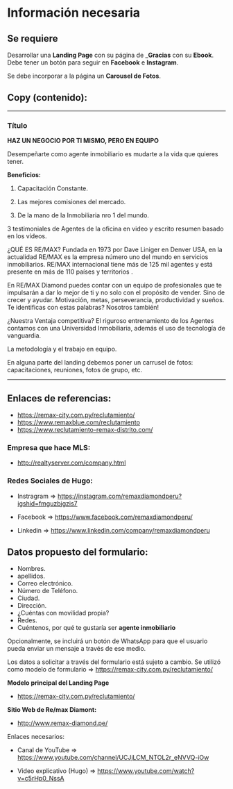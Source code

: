 # Información necesaria

## Se requiere
Desarrollar una **Landing Page** con su página de ___Gracias__ con su **Ebook**. Debe tener un botón para seguir en **Facebook** e **Instagram**.

Se debe incorporar a la página un **Carousel de Fotos**.

## Copy (contenido):

---

### Título

**HAZ UN NEGOCIO POR TI MISMO, PERO EN EQUIPO**

Desempeñarte como agente inmobiliario es mudarte a la vida que quieres tener.

**Beneficios:**

1. Capacitación Constante.

2. Las mejores comisiones del mercado.

3. De la mano de la Inmobiliaria nro 1 del mundo.

3 testimoniales de Agentes de la oficina en video y escrito resumen basado en los vídeos.

¿QUÉ ES RE/MAX?
Fundada en 1973 por Dave Liniger en Denver USA, en la actualidad RE/MAX es la empresa número uno del mundo en servicios inmobiliarios. RE/MAX internacional tiene más de 125 mil agentes y está presente en más de 110 países y territorios .

En RE/MAX Diamond puedes contar con un equipo de profesionales que te impulsarán a dar lo mejor de ti y no solo con el propósito de vender. Sino de crecer y ayudar. Motivación, metas, perseverancia, productividad y sueños. Te identificas con estas palabras? Nosotros también!

¿Nuestra Ventaja competitiva?
El riguroso entrenamiento de los Agentes contamos con una Universidad Inmobiliaria, además el uso de tecnología de vanguardia.

La metodología y el trabajo en equipo.

En alguna parte del landing debemos poner un carrusel de fotos: capacitaciones, reuniones, fotos de grupo, etc.

---

## Enlaces de referencias:

* https://remax-city.com.py/reclutamiento/
* https://www.remaxblue.com/reclutamiento
* https://www.reclutamiento-remax-distrito.com/

### Empresa que hace MLS:

* http://realtyserver.com/company.html

### Redes Sociales de Hugo:

* Instragram => https://instagram.com/remaxdiamondperu?igshid=fmguzbjgzis7

* Facebook => https://www.facebook.com/remaxdiamondperu/

* Linkedin => https://www.linkedin.com/company/remaxdiamondperu

## Datos propuesto del formulario:

* Nombres.
* apellidos.
* Correo electrónico.
* Número de Teléfono.
* Ciudad.
* Dirección. 
* ¿Cuéntas con movilidad propia?
* Redes.
* Cuéntenos, por qué te gustaría ser **agente inmobiliario**

Opcionalmente, se incluirá un botón de WhatsApp para que el usuario pueda enviar un mensaje a través de ese medio.

Los datos a solicitar a través del formulario está sujeto a cambio. Se utilizó como modelo de formulario => https://remax-city.com.py/reclutamiento/

**Modelo principal del Landing Page**

* https://remax-city.com.py/reclutamiento/

**Sitio Web de Re/max Diamont:**

* http://www.remax-diamond.pe/

Enlaces necesarios:

* Canal de YouTube => https://www.youtube.com/channel/UCJjLCM_NTOL2r_eNVVQ-iOw

+ Video explicativo (Hugo) => https://www.youtube.com/watch?v=c5rHp0_NssA
